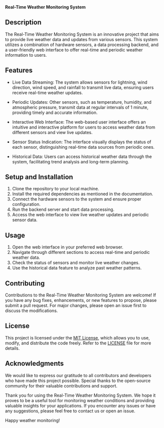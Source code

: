**Real-Time Weather Monitoring System**

## Description

The Real-Time Weather Monitoring System is an innovative project that aims to provide live weather data and updates from various sensors. This system utilizes a combination of hardware sensors, a data processing backend, and a user-friendly web interface to offer real-time and periodic weather information to users.

## Features

- Live Data Streaming: The system allows sensors for lightning, wind direction, wind speed, and rainfall to transmit live data, ensuring users receive real-time weather updates.

- Periodic Updates: Other sensors, such as temperature, humidity, and atmospheric pressure, transmit data at regular intervals of 1 minute, providing timely and accurate information.

- Interactive Web Interface: The web-based user interface offers an intuitive and interactive platform for users to access weather data from different sensors and view live updates.

- Sensor Status Indication: The interface visually displays the status of each sensor, distinguishing real-time data sources from periodic ones.

- Historical Data: Users can access historical weather data through the system, facilitating trend analysis and long-term planning.

## Setup and Installation

1. Clone the repository to your local machine.
2. Install the required dependencies as mentioned in the documentation.
3. Connect the hardware sensors to the system and ensure proper configuration.
4. Run the backend server and start data processing.
5. Access the web interface to view live weather updates and periodic sensor data.

## Usage

1. Open the web interface in your preferred web browser.
2. Navigate through different sections to access real-time and periodic weather data.
3. Check the status of sensors and monitor live weather changes.
4. Use the historical data feature to analyze past weather patterns.

## Contributing

Contributions to the Real-Time Weather Monitoring System are welcome! If you have any bug fixes, enhancements, or new features to propose, please submit a pull request. For major changes, please open an issue first to discuss the modifications.

## License

This project is licensed under the [MIT License](link-to-license-file), which allows you to use, modify, and distribute the code freely. Refer to the [LICENSE](link-to-license-file) file for more details.

## Acknowledgments

We would like to express our gratitude to all contributors and developers who have made this project possible. Special thanks to the open-source community for their valuable contributions and support.

Thank you for using the Real-Time Weather Monitoring System. We hope it proves to be a useful tool for monitoring weather conditions and providing valuable insights for your applications. If you encounter any issues or have any suggestions, please feel free to contact us or open an issue.

Happy weather monitoring!